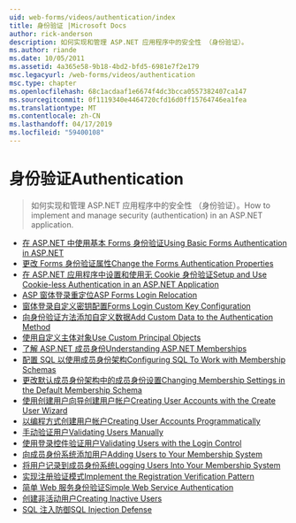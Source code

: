 ```yaml
---
uid: web-forms/videos/authentication/index
title: 身份验证 |Microsoft Docs
author: rick-anderson
description: 如何实现和管理 ASP.NET 应用程序中的安全性 （身份验证）。
ms.author: riande
ms.date: 10/05/2011
ms.assetid: 4a365e58-9b18-4bd2-bfd5-6981e7f2e179
msc.legacyurl: /web-forms/videos/authentication
msc.type: chapter
ms.openlocfilehash: 68c1acdaaf1e6674f4dc3bcca0557382407ca147
ms.sourcegitcommit: 0f1119340e4464720cfd16d0ff15764746ea1fea
ms.translationtype: MT
ms.contentlocale: zh-CN
ms.lasthandoff: 04/17/2019
ms.locfileid: "59400108"
---
```

# <a name="authentication"></a><span data-ttu-id="2042a-103">身份验证</span><span class="sxs-lookup"><span data-stu-id="2042a-103">Authentication</span></span>

> <span data-ttu-id="2042a-104">如何实现和管理 ASP.NET 应用程序中的安全性 （身份验证）。</span><span class="sxs-lookup"><span data-stu-id="2042a-104">How to implement and manage security (authentication) in an ASP.NET application.</span></span>


- [<span data-ttu-id="2042a-105">在 ASP.NET 中使用基本 Forms 身份验证</span><span class="sxs-lookup"><span data-stu-id="2042a-105">Using Basic Forms Authentication in ASP.NET</span></span>](using-basic-forms-authentication-in-aspnet.md)
- [<span data-ttu-id="2042a-106">更改 Forms 身份验证属性</span><span class="sxs-lookup"><span data-stu-id="2042a-106">Change the Forms Authentication Properties</span></span>](how-to-change-the-forms-authentication-properties.md)
- [<span data-ttu-id="2042a-107">在 ASP.NET 应用程序中设置和使用无 Cookie 身份验证</span><span class="sxs-lookup"><span data-stu-id="2042a-107">Setup and Use Cookie-less Authentication in an ASP.NET Application</span></span>](how-to-setup-and-use-cookie-less-authentication-in-an-aspnet-application.md)
- [<span data-ttu-id="2042a-108">ASP 窗体登录重定位</span><span class="sxs-lookup"><span data-stu-id="2042a-108">ASP Forms Login Relocation</span></span>](asp-forms-login-relocation.md)
- [<span data-ttu-id="2042a-109">窗体登录自定义密钥配置</span><span class="sxs-lookup"><span data-stu-id="2042a-109">Forms Login Custom Key Configuration</span></span>](forms-login-custom-key-configuration.md)
- [<span data-ttu-id="2042a-110">向身份验证方法添加自定义数据</span><span class="sxs-lookup"><span data-stu-id="2042a-110">Add Custom Data to the Authentication Method</span></span>](add-custom-data-to-the-authentication-method.md)
- [<span data-ttu-id="2042a-111">使用自定义主体对象</span><span class="sxs-lookup"><span data-stu-id="2042a-111">Use Custom Principal Objects</span></span>](use-custom-principal-objects.md)
- [<span data-ttu-id="2042a-112">了解 ASP.NET 成员身份</span><span class="sxs-lookup"><span data-stu-id="2042a-112">Understanding ASP.NET Memberships</span></span>](understanding-aspnet-memberships.md)
- [<span data-ttu-id="2042a-113">配置 SQL 以使用成员身份架构</span><span class="sxs-lookup"><span data-stu-id="2042a-113">Configuring SQL To Work with Membership Schemas</span></span>](configuring-sql-to-work-with-membership-schemas.md)
- [<span data-ttu-id="2042a-114">更改默认成员身份架构中的成员身份设置</span><span class="sxs-lookup"><span data-stu-id="2042a-114">Changing Membership Settings in the Default Membership Schema</span></span>](changing-membership-settings-in-the-default-membership-schema.md)
- [<span data-ttu-id="2042a-115">使用创建用户向导创建用户帐户</span><span class="sxs-lookup"><span data-stu-id="2042a-115">Creating User Accounts with the Create User Wizard</span></span>](creating-user-accounts-with-the-create-user-wizard.md)
- [<span data-ttu-id="2042a-116">以编程方式创建用户帐户</span><span class="sxs-lookup"><span data-stu-id="2042a-116">Creating User Accounts Programmatically</span></span>](creating-user-accounts-programmatically.md)
- [<span data-ttu-id="2042a-117">手动验证用户</span><span class="sxs-lookup"><span data-stu-id="2042a-117">Validating Users Manually</span></span>](validating-users-manually.md)
- [<span data-ttu-id="2042a-118">使用登录控件验证用户</span><span class="sxs-lookup"><span data-stu-id="2042a-118">Validating Users with the Login Control</span></span>](validating-users-with-the-login-control.md)
- [<span data-ttu-id="2042a-119">向成员身份系统添加用户</span><span class="sxs-lookup"><span data-stu-id="2042a-119">Adding Users to Your Membership System</span></span>](adding-users-to-your-membership-system.md)
- [<span data-ttu-id="2042a-120">将用户记录到成员身份系统</span><span class="sxs-lookup"><span data-stu-id="2042a-120">Logging Users Into Your Membership System</span></span>](logging-users-into-your-membership-system.md)
- [<span data-ttu-id="2042a-121">实现注册验证模式</span><span class="sxs-lookup"><span data-stu-id="2042a-121">Implement the Registration Verification Pattern</span></span>](implement-the-registration-verification-pattern.md)
- [<span data-ttu-id="2042a-122">简单 Web 服务身份验证</span><span class="sxs-lookup"><span data-stu-id="2042a-122">Simple Web Service Authentication</span></span>](simple-web-service-authentication.md)
- [<span data-ttu-id="2042a-123">创建非活动用户</span><span class="sxs-lookup"><span data-stu-id="2042a-123">Creating Inactive Users</span></span>](creating-inactive-users.md)
- [<span data-ttu-id="2042a-124">SQL 注入防御</span><span class="sxs-lookup"><span data-stu-id="2042a-124">SQL Injection Defense</span></span>](sql-injection-defense.md)
